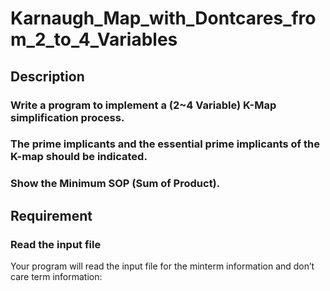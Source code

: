 # Karnaugh_Map_with_Dontcares_from_2_to_4_Variables
## Description
###  Write a program to implement a (2~4 Variable) K-Map simplification process.
### The prime implicants and the essential prime implicants of the K-map should be indicated.
### Show the Minimum SOP (Sum of Product).  
## Requirement 
### Read the input file 
  Your program will read the input file for the minterm information and don’t care term information: 
